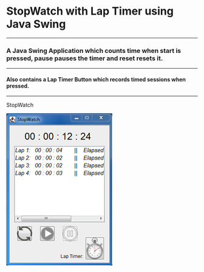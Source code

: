 # StopWatch with Lap Timer using Java Swing
***
### A Java Swing Application which counts time when start is pressed, pause pauses the timer and reset resets it.
---
#### Also contains a Lap Timer Button which records timed sessions when pressed.
---
StopWatch

![Capture_StopWatch.PNG](https://github.com/04xRaynal/StopWatch_JavaSwing/blob/88b69fb9b9162a3f12256007c105e1798e7cf92b/Capture_StopWatch.PNG)